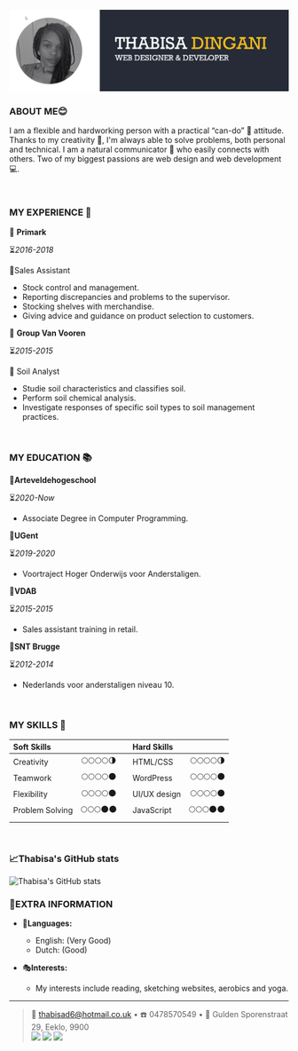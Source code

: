 
![thabisa](thabisa.png)
<br/>
### ABOUT ME😊

I am a flexible and hardworking person with a practical “can-do” 💪 attitude. Thanks to my creativity 🎨, I'm always able to solve problems, both personal and technical.
I am a natural communicator 📢 who easily connects with others.
Two of my biggest passions are web design and web development 💻.

<br/>

### MY EXPERIENCE 💼

🏬 **Primark**

⏳*2016-2018*

📝Sales Assistant
- Stock control and management.
- Reporting discrepancies and problems to the supervisor.
- Stocking shelves with merchandise.
- Giving advice and guidance on product selection to customers.


🏬 **Group Van Vooren**

⏳*2015-2015*

📝 Soil Analyst
- Studie soil characteristics and classifies soil. 
- Perform soil chemical analysis.  
- Investigate responses of specific soil types to soil management practices.  
  
<br/>

### MY EDUCATION 📚

🏫**Arteveldehogeschool**

⏳*2020-Now*

- Associate Degree in Computer Programming. 


🏫**UGent**

⏳*2019-2020*

- Voortraject Hoger Onderwijs voor Anderstaligen.


🏫**VDAB**

⏳*2015-2015*

- Sales assistant training in retail.


🏫**SNT Brugge**

⏳*2012-2014*

- Nederlands voor anderstaligen niveau 10.

<br/>

### MY SKILLS 🔔

|**Soft Skills**   |            |           |**Hard Skills**   |            | 
|:-----------------|:----------:|:---------:|:-----------------|-----------:|
|Creativity        |🌕🌕🌕🌕🌗|           |HTML/CSS         |🌕🌕🌕🌕🌗| 
|Teamwork          |🌕🌕🌕🌕🌑|           |WordPress        |🌕🌕🌕🌕🌑|    
|Flexibility       |🌕🌕🌕🌕🌑|           |UI/UX design     |🌕🌕🌕🌕🌑|     
|Problem Solving   |🌕🌕🌕🌑🌑|           |JavaScript       |🌕🌕🌕🌑🌑|     
|                  |             |           |                 |            |     

<br/>

### 📈Thabisa's GitHub stats 

![Thabisa's GitHub stats](https://github-readme-stats.vercel.app/api?username=pgm-thabisadingani&show_icons=true&hide=contribs,prs&bg_color=262B37&title_color=F4BF1D&icon_color=F4BF1D&text_color=ffffff)
<br/>

### 🦄EXTRA INFORMATION 


* 💬**Languages:**

     * English: (Very Good)
     * Dutch: (Good)

* 🎭**Interests:**

   * My interests include reading, sketching websites, aerobics and yoga.

----

> 📧 <thabisad6@hotmail.co.uk> • ☎️ 0478570549  • 🏡  Gulden Sporenstraat 29, Eeklo, 9900 \
> [<img src="https://img.shields.io/badge/LinkedIn-0077B5?style=for-the-badge&logo=linkedin&logoColor=white">](https://www.linkedin.com/in/thabisa-dingani-b173251b7/)
> [<img src="https://img.shields.io/badge/GitHub-100000?style=for-the-badge&logo=github&logoColor=white">](https://github.com/pgm-thabisadingani)
>  [<img src="https://img.shields.io/badge/Codepen-000000?style=for-the-badge&logo=codepen&logoColor=white">](https://codepen.io/Mthabied)
